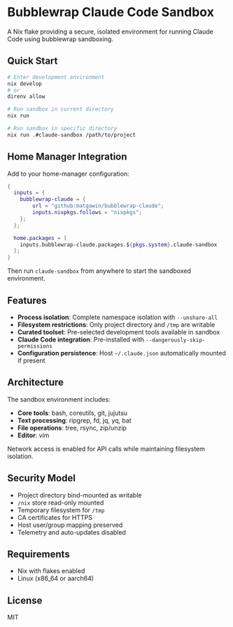 # Bubblewrap Claude Code Sandbox

A Nix flake providing a secure, isolated environment for running Claude Code using bubblewrap sandboxing.

## Quick Start

```bash
# Enter development environment
nix develop
# or
direnv allow

# Run sandbox in current directory
nix run

# Run sandbox in specific directory
nix run .#claude-sandbox /path/to/project
```

## Home Manager Integration

Add to your home-manager configuration:

```nix
{
  inputs = {
    bubblewrap-claude = {
        url = "github:matgawin/bubblewrap-claude";
        inputs.nixpkgs.follows = "nixpkgs";
    };
  };

  home.packages = [
    inputs.bubblewrap-claude.packages.${pkgs.system}.claude-sandbox
  ];
}
```

Then run `claude-sandbox` from anywhere to start the sandboxed environment.

## Features

- **Process isolation**: Complete namespace isolation with `--unshare-all`
- **Filesystem restrictions**: Only project directory and `/tmp` are writable
- **Curated toolset**: Pre-selected development tools available in sandbox
- **Claude Code integration**: Pre-installed with `--dangerously-skip-permissions`
- **Configuration persistence**: Host `~/.claude.json` automatically mounted if present

## Architecture

The sandbox environment includes:

- **Core tools**: bash, coreutils, git, jujutsu
- **Text processing**: ripgrep, fd, jq, yq, bat
- **File operations**: tree, rsync, zip/unzip
- **Editor**: vim

Network access is enabled for API calls while maintaining filesystem isolation.

## Security Model

- Project directory bind-mounted as writable
- `/nix` store read-only mounted
- Temporary filesystem for `/tmp`
- CA certificates for HTTPS
- Host user/group mapping preserved
- Telemetry and auto-updates disabled

## Requirements

- Nix with flakes enabled
- Linux (x86_64 or aarch64)

## License

MIT
